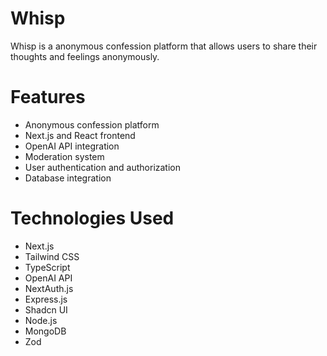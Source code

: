 # Whisp

Whisp is a anonymous confession platform that allows users to share their thoughts and feelings anonymously.

# Features

- Anonymous confession platform
- Next.js and React frontend
- OpenAI API integration
- Moderation system
- User authentication and authorization
- Database integration 

# Technologies Used

- Next.js
- Tailwind CSS
- TypeScript
- OpenAI API
- NextAuth.js
- Express.js
- Shadcn UI
- Node.js
- MongoDB
- Zod


